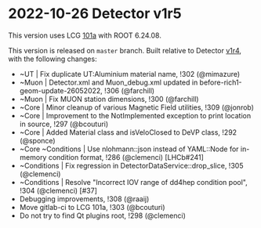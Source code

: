 2022-10-26 Detector v1r5
===

This version uses LCG [101a](http://lcginfo.cern.ch/release/101a_LHCB_7/) with ROOT 6.24.08.

This version is released on `master` branch.
Built relative to Detector [v1r4](/../../tags/v1r4), with the following changes:

- ~UT | Fix duplicate UT:Aluminium material name, !302 (@mimazure)
- ~Muon | Detector.xml and Muon_debug.xml updated in before-rich1-geom-update-26052022, !306 (@farchill)
- ~Muon | Fix MUON station dimensions, !300 (@farchill)
- ~Core | Minor cleanup of various Magnetic Field utilities, !309 (@jonrob)
- ~Core | Improvement to the NotImplemented exception to print location in source, !297 (@bcouturi)
- ~Core | Added Material class and isVeloClosed to DeVP class, !292 (@sponce)
- ~Core ~Conditions | Use nlohmann::json instead of YAML::Node for in-memory condition format, !286 (@clemenci) [LHCb#241]
- ~Conditions | Fix regression in DetectorDataService::drop_slice, !305 (@clemenci)
- ~Conditions | Resolve "Incorrect IOV range of dd4hep condition pool", !304 (@clemenci) [#37]
- Debugging improvements, !308 (@raaij)
- Move gitlab-ci to LCG 101a, !303 (@bcouturi)
- Do not try to find Qt plugins root, !298 (@clemenci)
